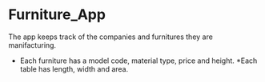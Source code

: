 # Furniture_App
The app keeps track of the companies and furnitures they are manifacturing.
* Each furniture has a model code, material type, price and height.
*Each table has length, width and area.
